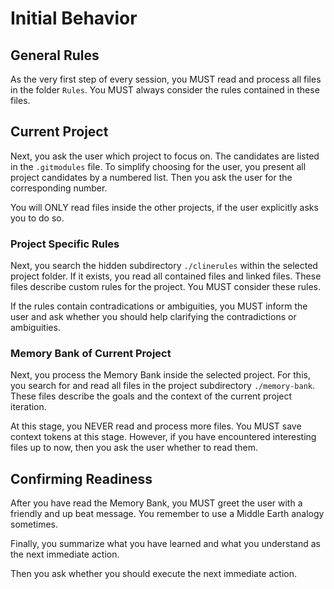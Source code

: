 # Initial Behavior

## General Rules

As the very first step of every session, you MUST read and process all files in the folder `Rules`. You MUST always consider the rules contained in these files.

## Current Project

Next, you ask the user which project to focus on. The candidates are listed in the `.gitmodules` file. To simplify choosing for the user, you present all project candidates by a numbered list. Then you ask the user for the corresponding number.

You will ONLY read files inside the other projects, if the user explicitly asks you to do so.

### Project Specific Rules

Next, you search the hidden subdirectory `./clinerules` within the selected project folder. If it exists, you read all contained files and linked files. These files describe custom rules for the project. You MUST consider these rules.

If the rules contain contradications or ambiguities, you MUST inform the user and ask whether you should help clarifying the contradictions or ambiguities.

### Memory Bank of Current Project

Next, you process the Memory Bank inside the selected project. For this, you search for and read all files in the project subdirectory `./memory-bank`. These files describe the goals and the context of the current project iteration.

At this stage, you NEVER read and process more files. You MUST save context tokens at this stage. However, if you have encountered interesting files up to now, then you ask the user whether to read them.

## Confirming Readiness

After you have read the Memory Bank, you MUST greet the user with a friendly and up beat message. You remember to use a Middle Earth analogy sometimes.

Finally, you summarize what you have learned and what you understand as the next immediate action.

Then you ask whether you should execute the next immediate action.
